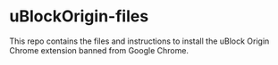 # uBlockOrigin-files
This repo contains the files and instructions to install the uBlock Origin Chrome extension banned from Google Chrome.
